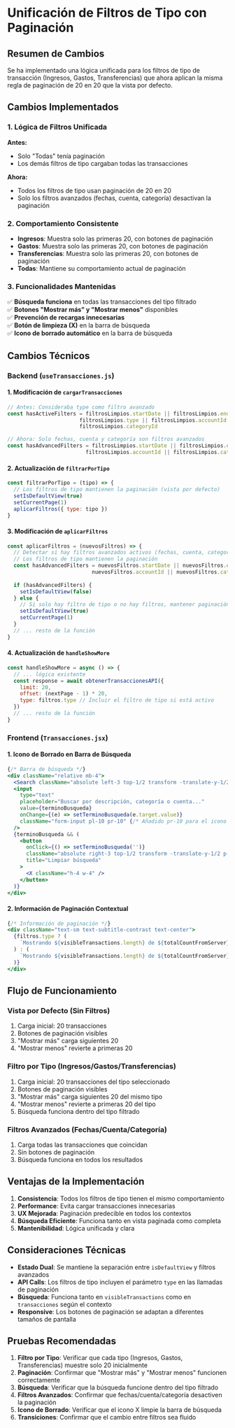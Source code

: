 # Unificación de Filtros de Tipo con Paginación

## Resumen de Cambios

Se ha implementado una lógica unificada para los filtros de tipo de transacción (Ingresos, Gastos, Transferencias) que ahora aplican la misma regla de paginación de 20 en 20 que la vista por defecto.

## Cambios Implementados

### 1. Lógica de Filtros Unificada

**Antes:**
- Solo "Todas" tenía paginación
- Los demás filtros de tipo cargaban todas las transacciones

**Ahora:**
- Todos los filtros de tipo usan paginación de 20 en 20
- Solo los filtros avanzados (fechas, cuenta, categoría) desactivan la paginación

### 2. Comportamiento Consistente

- **Ingresos**: Muestra solo las primeras 20, con botones de paginación
- **Gastos**: Muestra solo las primeras 20, con botones de paginación  
- **Transferencias**: Muestra solo las primeras 20, con botones de paginación
- **Todas**: Mantiene su comportamiento actual de paginación

### 3. Funcionalidades Mantenidas

✅ **Búsqueda funciona** en todas las transacciones del tipo filtrado  
✅ **Botones "Mostrar más" y "Mostrar menos"** disponibles  
✅ **Prevención de recargas innecesarias**  
✅ **Botón de limpieza (X)** en la barra de búsqueda  
✅ **Icono de borrado automático** en la barra de búsqueda  

## Cambios Técnicos

### Backend (`useTransacciones.js`)

#### 1. Modificación de `cargarTransacciones`
```javascript
// Antes: Consideraba type como filtro avanzado
const hasActiveFilters = filtrosLimpios.startDate || filtrosLimpios.endDate || 
                       filtrosLimpios.type || filtrosLimpios.accountId || 
                       filtrosLimpios.categoryId

// Ahora: Solo fechas, cuenta y categoría son filtros avanzados
const hasAdvancedFilters = filtrosLimpios.startDate || filtrosLimpios.endDate || 
                         filtrosLimpios.accountId || filtrosLimpios.categoryId
```

#### 2. Actualización de `filtrarPorTipo`
```javascript
const filtrarPorTipo = (tipo) => {
  // Los filtros de tipo mantienen la paginación (vista por defecto)
  setIsDefaultView(true)
  setCurrentPage(1)
  aplicarFiltros({ type: tipo })
}
```

#### 3. Modificación de `aplicarFiltros`
```javascript
const aplicarFiltros = (nuevosFiltros) => {
  // Detectar si hay filtros avanzados activos (fechas, cuenta, categoría)
  // Los filtros de tipo mantienen la paginación
  const hasAdvancedFilters = nuevosFiltros.startDate || nuevosFiltros.endDate || 
                           nuevosFiltros.accountId || nuevosFiltros.categoryId
  
  if (hasAdvancedFilters) {
    setIsDefaultView(false)
  } else {
    // Si solo hay filtro de tipo o no hay filtros, mantener paginación
    setIsDefaultView(true)
    setCurrentPage(1)
  }
  // ... resto de la función
}
```

#### 4. Actualización de `handleShowMore`
```javascript
const handleShowMore = async () => {
  // ... lógica existente
  const response = await obtenerTransaccionesAPI({
    limit: 20,
    offset: (nextPage - 1) * 20,
    type: filtros.type // Incluir el filtro de tipo si está activo
  })
  // ... resto de la función
}
```

### Frontend (`Transacciones.jsx`)

#### 1. Icono de Borrado en Barra de Búsqueda
```jsx
{/* Barra de búsqueda */}
<div className="relative mb-4">
  <Search className="absolute left-3 top-1/2 transform -translate-y-1/2 h-4 w-4 text-gray-400" />
  <input
    type="text"
    placeholder="Buscar por descripción, categoría o cuenta..."
    value={terminoBusqueda}
    onChange={(e) => setTerminoBusqueda(e.target.value)}
    className="form-input pl-10 pr-10" {/* Añadido pr-10 para el icono */}
  />
  {terminoBusqueda && (
    <button
      onClick={() => setTerminoBusqueda('')}
      className="absolute right-3 top-1/2 transform -translate-y-1/2 p-1 text-gray-400 hover:text-gray-600 dark:hover:text-gray-300 transition-colors rounded-full hover:bg-gray-100 dark:hover:bg-gray-700"
      title="Limpiar búsqueda"
    >
      <X className="h-4 w-4" />
    </button>
  )}
</div>
```

#### 2. Información de Paginación Contextual
```jsx
{/* Información de paginación */}
<div className="text-sm text-subtitle-contrast text-center">
  {filtros.type ? (
    `Mostrando ${visibleTransactions.length} de ${totalCountFromServer} ${filtros.type === 'income' ? 'ingresos' : filtros.type === 'expense' ? 'gastos' : 'transferencias'}`
  ) : (
    `Mostrando ${visibleTransactions.length} de ${totalCountFromServer} transacciones`
  )}
</div>
```

## Flujo de Funcionamiento

### Vista por Defecto (Sin Filtros)
1. Carga inicial: 20 transacciones
2. Botones de paginación visibles
3. "Mostrar más" carga siguientes 20
4. "Mostrar menos" revierte a primeras 20

### Filtro por Tipo (Ingresos/Gastos/Transferencias)
1. Carga inicial: 20 transacciones del tipo seleccionado
2. Botones de paginación visibles
3. "Mostrar más" carga siguientes 20 del mismo tipo
4. "Mostrar menos" revierte a primeras 20 del tipo
5. Búsqueda funciona dentro del tipo filtrado

### Filtros Avanzados (Fechas/Cuenta/Categoría)
1. Carga todas las transacciones que coincidan
2. Sin botones de paginación
3. Búsqueda funciona en todos los resultados

## Ventajas de la Implementación

1. **Consistencia**: Todos los filtros de tipo tienen el mismo comportamiento
2. **Performance**: Evita cargar transacciones innecesarias
3. **UX Mejorada**: Paginación predecible en todos los contextos
4. **Búsqueda Eficiente**: Funciona tanto en vista paginada como completa
5. **Mantenibilidad**: Lógica unificada y clara

## Consideraciones Técnicas

- **Estado Dual**: Se mantiene la separación entre `isDefaultView` y filtros avanzados
- **API Calls**: Los filtros de tipo incluyen el parámetro `type` en las llamadas de paginación
- **Búsqueda**: Funciona tanto en `visibleTransactions` como en `transacciones` según el contexto
- **Responsive**: Los botones de paginación se adaptan a diferentes tamaños de pantalla

## Pruebas Recomendadas

1. **Filtro por Tipo**: Verificar que cada tipo (Ingresos, Gastos, Transferencias) muestre solo 20 inicialmente
2. **Paginación**: Confirmar que "Mostrar más" y "Mostrar menos" funcionen correctamente
3. **Búsqueda**: Verificar que la búsqueda funcione dentro del tipo filtrado
4. **Filtros Avanzados**: Confirmar que fechas/cuenta/categoría desactiven la paginación
5. **Icono de Borrado**: Verificar que el icono X limpie la barra de búsqueda
6. **Transiciones**: Confirmar que el cambio entre filtros sea fluido
